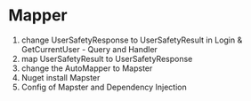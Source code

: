 # Mapper

1. change UserSafetyResponse to UserSafetyResult in Login & GetCurrentUser - Query and Handler
2. map UserSafetyResult to UserSafetyResponse
3. change the AutoMapper to Mapster
4. Nuget install Mapster
5. Config of Mapster and Dependency Injection
